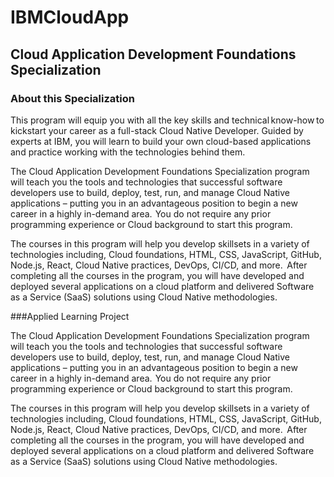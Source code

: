 # IBMCloudApp
## Cloud Application Development Foundations Specialization

### About this Specialization


This program will equip you with all the key 
skills and technical know-how to kickstart your career as a full-stack 
Cloud Native Developer. Guided by experts at IBM, you will learn to 
build your own cloud-based applications and practice
 working with the technologies behind them.   

The Cloud Application Development Foundations Specialization program 
will teach you the tools and technologies that successful software 
developers use to build, deploy, test, run, and manage Cloud Native 
applications – putting you in an advantageous position
 to begin a new career in a highly in-demand area.  You do not require 
any prior programming experience or Cloud background to start this 
program. 

The courses in this program will help you develop skillsets in a variety
 of technologies including, Cloud foundations, HTML, CSS, JavaScript, 
GitHub, Node.js, React, Cloud Native practices, DevOps, CI/CD, and 
more.  After completing all the courses in the program,
 you will have developed and deployed several applications on a cloud 
platform and delivered Software as a Service (SaaS) solutions using 
Cloud Native methodologies.

###Applied Learning Project

The Cloud Application Development Foundations 
Specialization program will teach you the tools and technologies that 
successful software developers use to build, deploy, test, run, and 
manage Cloud Native applications – putting you in an advantageous 
position
 to begin a new career in a highly in-demand area.  You do not require 
any prior programming experience or Cloud background to start this 
program. 

The courses in this program will help you develop skillsets in a variety
 of technologies including, Cloud foundations, HTML, CSS, JavaScript, 
GitHub, Node.js, React, Cloud Native practices, DevOps, CI/CD, and 
more.  After completing all the courses in the program,
 you will have developed and deployed several applications on a cloud 
platform and delivered Software as a Service (SaaS) solutions using 
Cloud Native methodologies. 
